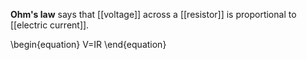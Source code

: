 **Ohm's law** says that [[voltage]] across a [[resistor]] is proportional to [[electric current]].

\begin{equation}
V=IR
\end{equation}